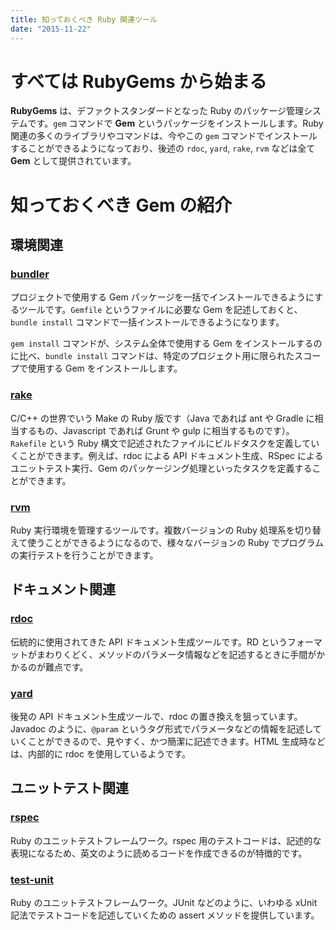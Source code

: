 ```yaml
---
title: 知っておくべき Ruby 関連ツール
date: "2015-11-22"
---
```


すべては RubyGems から始まる
====
**RubyGems** は、デファクトスタンダードとなった Ruby のパッケージ管理システムです。`gem` コマンドで **Gem** というパッケージをインストールします。Ruby 関連の多くのライブラリやコマンドは、今やこの `gem` コマンドでインストールすることができるようになっており、後述の `rdoc`, `yard`, `rake`, `rvm` などは全て **Gem** として提供されています。

知っておくべき Gem の紹介
====

環境関連
----

### [bundler](https://rubygems.org/gems/bundler/)

プロジェクトで使用する Gem パッケージを一括でインストールできるようにするツールです。`Gemfile` というファイルに必要な Gem を記述しておくと、`bundle install` コマンドで一括インストールできるようになります。

`gem install` コマンドが、システム全体で使用する Gem をインストールするのに比べ、`bundle install` コマンドは、特定のプロジェクト用に限られたスコープで使用する Gem をインストールします。

### [rake](https://rubygems.org/gems/rake/)

C/C++ の世界でいう Make の Ruby 版です（Java であれば ant や Gradle に相当するもの、Javascript であれば Grunt や gulp に相当するものです）。`Rakefile` という Ruby 構文で記述されたファイルにビルドタスクを定義していくことができます。例えば、rdoc による API ドキュメント生成、RSpec によるユニットテスト実行、Gem のパッケージング処理といったタスクを定義することができます。

### [rvm](https://rubygems.org/gems/rvm/)

Ruby 実行環境を管理するツールです。複数バージョンの Ruby 処理系を切り替えて使うことができるようになるので、様々なバージョンの Ruby でプログラムの実行テストを行うことができます。


ドキュメント関連
----

### [rdoc](https://rubygems.org/gems/rdoc/)

伝統的に使用されてきた API ドキュメント生成ツールです。RD というフォーマットがまわりくどく、メソッドのパラメータ情報などを記述するときに手間がかかるのが難点です。

### [yard](https://rubygems.org/gems/yard/)

後発の API ドキュメント生成ツールで、rdoc の置き換えを狙っています。Javadoc のように、`@param` というタグ形式でパラメータなどの情報を記述していくことができるので、見やすく、かつ簡潔に記述できます。HTML 生成時などは、内部的に rdoc を使用しているようです。


ユニットテスト関連
----

### [rspec](https://rubygems.org/gems/rspec/)

Ruby のユニットテストフレームワーク。rspec 用のテストコードは、記述的な表現になるため、英文のように読めるコードを作成できるのが特徴的です。

### [test-unit](https://rubygems.org/gems/test-unit/)

Ruby のユニットテストフレームワーク。JUnit などのように、いわゆる xUnit 記法でテストコードを記述していくための assert メソッドを提供しています。

